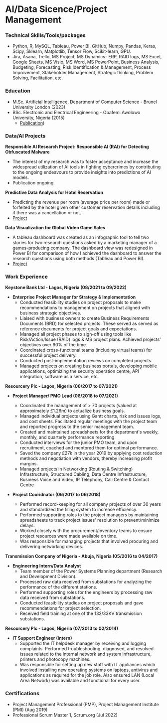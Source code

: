 # AI/Data Sicence/Project Management

### Technical Skills/Tools/packages
- Python, R, MySQL, Tableau, Power BI, GitHub, Numpy, Pandas, Keras, Scipy, Sklearn, Matplotlib, Tensor Flow, Scikit-learn, GPU.
- Jira, Asana, Trello, MS Project, MS Dynamics- ERP, RAID logs, MS Excel, Google Sheets, MS Visio, MS Word, MS PowerPoint, Business Analysis, Budgeting, Forecasting, Risk Identification & Management, Process Improvement, Stakeholder Management, Strategic thinking, Problem Solving, Facilitation, etc.

### Education
- M.Sc. Artificial Intelligence, Department of Computer Science         - Brunel University London (2023) 
- BSc. Electronic and Electrical Engineering	                           - Obafemi Awolowo University, Nigeria (2015)  
  - [Publication](http://www.aascit.org/journal/archive2?journalId=915&paperId=3060))

### Data/AI Projects
**Responsible AI Research Project: Responsible AI (RAI) for Detecting Obfuscated Malware**
- The interest of my research was to foster acceptance and increase the widespread utilization of AI tools in fighting cybercrimes by contributing to the ongoing endeavours to provide insights into predictions of AI models.
- Publication ongoing.

**Predictive Data Analysis for Hotel Reservation**
- Predicting the revenue per room (average price per room) made or forfeited by the hotel given other customer reservation details including if there was a cancellation or not.
- [Project](https://github.com/UkamakaO/Predictive-Data-Analysis-on-Hotel-Reservation)
  
**Data Visualization for Global Video Game Sales**
- A tableau dashboard was created as an infographic tool to tell two stories for two research questions asked by a marketing manager of a games-producing company. The dashboard view was redesigned in Power BI for comparison of how I achieved the dashboard to answer the research questions using both methods (Tableau and Power BI).
- [Project](https://github.com/UkamakaO/Data-Visualization-of-Global-Video-Game-Sales)

### Work Experience
**Keystone Bank Ltd - Lagos, Nigeria (08/2021 to 09/2022)**
- **Enterprise Project Manager for Strategy & Implementation**
  - Conducted feasibility studies on project proposals to make recommendations to management on projects that aligned with business strategic objectives.
  - Liaised with business owners to create Business Requirements Documents (BRD) for selected projects. These served as served as reference documents for project goals and expectations.
  - Managed all project phases to sign-off using tools like Risk/Action/Issue (RAID) logs & MS project plans. Achieved projects’ objectives over 90% of the time.
  - Coordinated cross-functional teams (including virtual teams) for successful project delivery.
  - Conducted post-implementation reviews on completed projects. 
  - Managed projects on creating business portals, developing mobile applications, optimizing the security operation centre, API integration, software as a service, etc.

**Resourcery Plc - Lagos, Nigeria (06/2017 to 07/2021)**
- **Project Manager/ PMO Lead (06/2018 to 07/2021)**
  - Coordinated the management of > 70 projects (valued at approximately £1.26m) to actualize business goals.
  - Managed individual projects using Gantt charts, risk and issues logs, and cost sheets. Facilitated regular meetings with the project team and reported progress to the senior management team.
  - Created and maintained spreadsheets for the department's weekly, monthly, and quarterly performance reporting.
  - Conducted interviews for the junior PMO team, and upon recruitment, coached and mentored them for optimal performance.
  - Saved the company £27k in the year 2019 by applying cost reduction methods and negotiation with vendors, thereby increasing profit margins.
  - Managed projects in Networking (Routing & Switching) Infrastructure, Structured Cabling, Data Centre Infrastructure, Business Voice and Video, IP Telephony, Call Centre & Contact Centre

- **Project Cooridnator (06/2017 to 06/2018)**
  - Performed record-keeping for all company projects of over 30 years and standardized the filing system to increase efficiency.
  - Performed supporting roles to the project managers by maintaining spreadsheets to track project issues' resolution to prevent/minimize delays.
  - Worked closely with the procurement/inventory teams to ensure project resources were made available on time.
  - Was responsible for managing projects that involved procuring and delivering networking devices.

**Transmission Company of Nigeria - Abuja, Nigeria (05/2016 to 04/2017)**
- **Engineering Intern/Data Analyst**
  - Team member of the Power Systems Planning department (Research and Development Division).
  - Processed raw data received from substations for analyzing the performance of the different stations.
  - Performed supporting roles for the engineers by processing raw data received from substations.
  - Conducted feasibility studies on project proposals and gave recommendations for project selection.
  - Received field training at one of the 132/33KV transmission substations.

**Resourcery Plc - Lagos, Nigeria (07/2013 to 02/2014)**
- **IT Support Engineer (Intern)**
  - Supported the IT helpdesk manager by receiving and logging complaints. Performed troubleshooting, diagnosed, and resolved issues related to the internal network and system infrastructure, printers and photocopy machines.
  - Was responsible for setting up new staff with IT appliances which involved installing new operating systems on laptops, antivirus and applications as required for the job role. Also ensured LAN (Local Area Network) was available and functional for every user.
 
### Certifications
- Project Management Professional (PMP), Project Management Institute (PMI) (Aug 2019)
- Professional Scrum Master 1, Scrum.org (Jul 2022)







